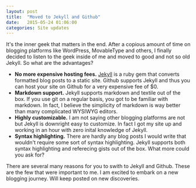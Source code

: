 ```yaml
---
layout: post
title:  "Moved to Jekyll and Github"
date:   2015-05-24 01:06:00
categories: Site updates
---
```

It's the inner geek that matters in the end. After a copious amount of time on blogging platforms like WordPress, MovableType and others, I finally decided to listen to the geek inside of me and moved to good and not so old Jekyll. So what are the advantages?

* **No more expensive hosting fees.** [Jekyll](http://jekyllrb.com) is a ruby gem that converts formatted blog posts to a static site. Github supports Jekyll and thus you can host your site on Github for a very expensive fee of $0.
* **Markdown support.** Jekyll supports markdown and textile out of the box. If you use git on a regular basis, you got to be familiar with markdown. In fact, I believe the simplicity of markdown is way better than many complicated WYSIWYG editors.
* **Highly customizable.** I am not saying other blogging platforms are not but Jekyll is downright easy to customize. In fact I got my site up and working in an hour with zero inital knowledge of Jekyll.
* **Syntax highlighting.** There are hardly any blog posts I would write that wouldn't require some sort of syntax highlighting. Jekyll supports both syntax highlighting and referecing gists out of the box. What more could you ask for?

There are several many reasons for you to swith to Jekyll and Github. These are the few that were important to me. I am excited to embark on a new blogging journey. Will keep posted on new discoveries. 